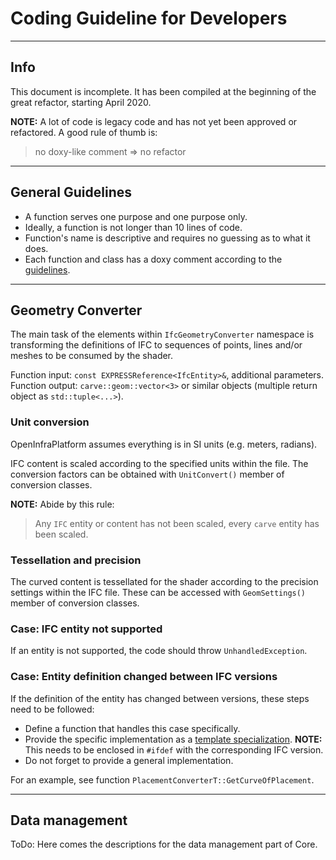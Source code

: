 # Coding Guideline for Developers

***
## Info

This document is incomplete. It has been compiled at the beginning of the great refactor, starting April 2020.

**NOTE:** A lot of code is legacy code and has not yet been approved or refactored. A good rule of thumb is: 
> no doxy-like comment => no refactor

***
## General Guidelines

* A function serves one purpose and one purpose only.
* Ideally, a function is not longer than 10 lines of code.
* Function's name is descriptive and requires no guessing as to what it does.
* Each function and class has a doxy comment according to the [guidelines](./DoxygenHelp.md).

***
## Geometry Converter

The main task of the elements within `IfcGeometryConverter` namespace is transforming the definitions of IFC to sequences of points, lines and/or meshes to be consumed by the shader. 

Function input: `const EXPRESSReference<IfcEntity>&`, additional parameters.
Function output: `carve::geom::vector<3>` or similar objects (multiple return object as `std::tuple<...>`).

### Unit conversion

OpenInfraPlatform assumes everything is in SI units (e.g. meters, radians).

IFC content is scaled according to the specified units within the file.
The conversion factors can be obtained with `UnitConvert()` member of conversion classes.

**NOTE:** Abide by this rule:
> Any `IFC` entity or content has not been scaled, every `carve` entity has been scaled.

### Tessellation and precision

The curved content is tessellated for the shader according to the precision settings within the IFC file.
These can be accessed with `GeomSettings()` member of conversion classes.

### Case: IFC entity not supported

If an entity is not supported, the code should throw `UnhandledException`.

### Case: Entity definition changed between IFC versions

If the definition of the entity has changed between versions, these steps need to be followed:
* Define a function that handles this case specifically.
* Provide the specific implementation as a [template specialization](https://de.cppreference.com/w/cpp/language/template_specialization).
**NOTE:** This needs to be enclosed in `#ifdef` with the corresponding IFC version.
* Do not forget to provide a general implementation.

For an example, see function `PlacementConverterT::GetCurveOfPlacement`.

***
## Data management

ToDo:
Here comes the descriptions for the data management part of Core.
